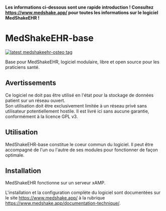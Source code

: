 **Les informations ci-dessous sont une rapide introduction !
Consultez https://www.medshake.app/ pour toutes les informations sur le logiciel MedShakeEHR !**

# MedShakeEHR-base
[![latest medshakeehr-osteo tag][latest-tag]][latest-link]

[latest-tag]: https://img.shields.io/github/v/release/MedShake/MedshakeEHR-base?display_name=tag&label=version
[latest-link]: https://github.com/MedShake/MedShakeEHR-base/releases/latest

Base pour MedShakeEHR, logiciel modulaire, libre et open source pour les praticiens santé.

## Avertissements
Ce logiciel ne doit pas être utilisé en l'état pour la stockage de données patient sur un réseau ouvert.  
Son utilisation doit être exclusivement limitée à un réseau privé sans utilisateur potentiellement hostile.
Il est livré ici sans aucune garantie, conformément à la licence GPL v3.

## Utilisation
MedShakeEHR-base constitue le coeur commun du logiciel. Il peut être accompagné de l'un ou l'autre de ses modules pour fonctionner de façon optimale.

## Installation
MedShakeEHR fonctionne sur un serveur xAMP.  

L'installation et la configuration complète du logiciel sont documentées sur le site https://www.medshake.app/ à la rubrique https://www.medshake.app/documentation-technique/.

